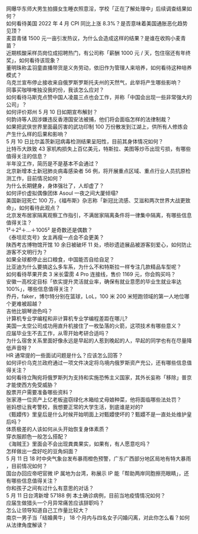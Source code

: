 网曝华东师大男生拍摄女生睡衣照意淫，学校「正在了解处理中」后续调查结果如何？  
如何看待美国 2022 年 4 月 CPI 同比上涨 8.3%？是否意味着美国通胀恶化趋势见顶？  
麦苗青储 1500 元一亩引发热议，为什么会造成这样的结果？是谁在收购小麦青苗？  
近期核酸采样员岗位成招聘热门，有公司称「薪酬 1000 元 / 天，包住宿还有年终奖」，如何看待该现象？  
董明珠称孟羽童直播带货是义务劳动，依旧作为管理人来培养，如何看待这种培养模式？  
乌克兰宣布停止接收来自俄罗斯罗斯托夫州的天然气，此举将产生哪些影响？  
同事买咖啡唯独没我的份，我该怎么应对？  
如何看待马斯克点赞中国人凌晨三点也会工作，并称「中国会出现一些非常强大的公司」？  
如何评价郑州 5 月 10 日如期宣布解封？  
何韵诗等人因涉嫌违反香港国安法被捕，他们将会面临怎样的法律制裁？  
如果把武侠世界里面最厉害的武功印制 100 万份散发到江湖上，供所有人修炼会产生什么样的后果和影响？  
5 月 10 日比尔盖茨新冠病毒检测结果呈阳性，目前其身体情况如何？  
比特币大跌致 43 家机构损失上百亿美元，特斯拉、美图等炒币出现亏损，有哪些值得关注的信息？  
半年没工作，简历是不是基本不会通过？  
北京新增本土新冠肺炎病毒感染者 56 例，将开展重点区域、重点行业人员抗原检测工作，目前情况如何？  
为什么长期健身，身体强壮了，人却虚了？  
如何评价虚拟偶像团体 Asoul 一夜之间大厦倾塌?  
美国新冠死亡 100 万，《福布斯》杂志称「新冠比流感、艾滋和两次世界大战更致命」，如何看待此观点？  
北京发布居家隔离观察工作指引，不满居家隔离条件将一律集中隔离，有哪些信息值得关注？  
1²＋2²＋…＋1005² 是奇数还是偶数？  
《泰坦尼克号》女主再瘦一点会不会更美？  
陕西考古博物馆开馆 10 余日被破坏 11 处，喷砂遗迹展品被游客刻爱心，如何防止游客不文明行为？  
如果全球都停止出口粮食，中国能否自给自足？  
比亚迪为什么要搞这么多车系，为什么不和特斯拉一样专注几款精品车型呢？  
如何看待苹果开卖 3 米长雷雳 4 Pro 连接线，售价 1169 元，你会购买吗？  
安徽一高校定目标「依实提升灵活就业率，确保有就业意愿的毕业生就业率达 100%」，哪些信息值得关注？  
乔丹，faker，博尔特分别在篮球，LoL，100 米 200 米短跑领域的第一人地位哪个更难被超越？  
吉他比钢琴逊色吗？  
计算机专业学编程和非计算机专业学编程差距在哪儿?  
美国一太空公司成功用直升机接住了一枚坠落的火箭，这项技术有哪些意义？  
应届毕业生不去工作，从零开始考研合适吗？  
为什么宿舍关系里面好像永远是早起的人惹到晚起的人，早起的同学也有在尽量降低声音呀？  
HR 通常提的一些面试问题是什么？应该怎么回答？  
如何评价乌克兰政府通过一项文件决定将乌境内俄罗斯资产充公，还有哪些信息值得关注？  
如何看待立陶宛将俄罗斯列为支持和实施恐怖主义国家，其外长妄称「移除」普京才能使西方免受威胁？  
股票开户需要准备哪些资料？  
张家港一位资产上亿老板盗窃绿化木箱给丈母娘种菜，他将面临哪些法处罚？  
爸妈想让我考警校，我想要正常的大学生活，到底谁是对的?  
《甄嬛传》里皇后是什么时候开始明面上对甄嬛使坏的？甄嬛不是一直处处维护皇后吗？  
体质极差的人该如何从头开始恢复身体素质？  
穿衣服颜色一般怎么搭配？  
《海贼王》里面会不会出现粪粪果实，如果有，有人愿意吃吗？  
怎样做出一盘好吃的豆角焖面？  
5 月 11 日 18 时中央气象台发布暴雨橙色预警，广东广西部分地区局地有特大暴雨 ，目前情况如何？  
国台办回应帝吧官微 IP 属地为台湾，称展示 IP 能「帮助两岸同胞擦亮眼睛」，还有哪些信息值得关注？  
你和孩子之间有过什么有意思的对话？  
5 月 11 日台湾新增 57188 例 本土确诊病例，目前当地疫情情况如何？  
应届生做猎头一个月异常痛苦应该辞职吗？  
怎么让领导知道自己工作量比较大？  
南京一男子当「结婚黄牛」 18 个月内与四名女子闪婚闪离，对此你怎么看？如何从法律角度解读？  
